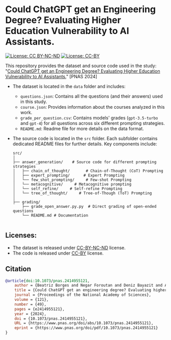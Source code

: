 
# Could ChatGPT get an Engineering Degree? Evaluating Higher Education Vulnerability to AI Assistants.

[![License: CC BY-NC-ND](https://img.shields.io/badge/License-CC%20BY--NC--ND-blue.svg)](https://creativecommons.org/licenses/by-nc-nd/4.0/)
[![License: CC-BY](https://img.shields.io/badge/License-CC--BY-blue.svg)](https://creativecommons.org/licenses/by/4.0/)

This repository provides the dataset and source code used in the study: "[Could ChatGPT get an Engineering Degree? Evaluating Higher Education Vulnerability to AI Assistants.](https://www.pnas.org/doi/10.1073/pnas.2414955121)" [PNAS 2024]
- The dataset is located in the `data` folder and includes:
    - `questions.json`: Contains all the questions (and their answers) used in this study.
    - `course.json`: Provides information about the courses analyzed in this work.
    - `grade_per_question.csv`: Contains models' grades (`gpt-3.5-turbo` and `gpt-4`) for all questions across six different prompting strategies.
    - `README.md`: Readme file for more details on the data format.
- The source code is located in the `src` folder. Each subfolder contains dedicated README files for further details. Key components include:

    ```plaintext
    src/
    │
    ├── answer_generation/    # Source code for different prompting strategies
    │   ├── chain_of_thought/       # Chain-of-Thought (CoT) Prompting
    │   ├── expert_prompting/      # Expert Prompting
    │   └── few_shot_prompting/     # Few-shot Prompting
    │   └── metacognitive/     # Metacognitive prompting
    │   └── self_refine/     # Self-refine Prompting
    │   └── tree_of_thought/     # Tree-of-Though (ToT) Prompting
    │
    ├── grading/
        ├── grade_open_answer.py.py  # Direct grading of open-ended questions
        └── README.md # Documentation
    
   
## Licenses:
- The dataset is released under [CC-BY-NC-ND](https://creativecommons.org/licenses/by-nc-nd/4.0/deed.en) license. 
- The code is released under [CC-BY](https://creativecommons.org/licenses/by/4.0/) license.  

## Citation

``` bib
@article{doi:10.1073/pnas.2414955121,
    author = {Beatriz Borges and Negar Foroutan and Deniz Bayazit and Anna Sotnikova and Syrielle Montariol  and Tanya Nazaretzky  and Mohammadreza Banaei  and Alireza Sakhaeirad  and Philippe Servant  and Seyed Parsa Neshaei and Jibril Frej and Angelika Romanou  and Gail Weiss  and Sepideh Mamooler  and Zeming Chen  and Simin Fan  and Silin Gao  and Mete Ismayilzada  and Debjit Paul  and Philippe Schwaller  and Sacha Friedli  and Patrick Jermann  and Tanja Käser  and Antoine Bosselut  and EPFL Grader Consortium and EPFL Data Consortium},
    title = {Could ChatGPT get an engineering degree? Evaluating higher education vulnerability to AI assistants},
    journal = {Proceedings of the National Academy of Sciences},
    volume = {121},
    number = {49},
    pages = {e2414955121},
    year = {2024},
    doi = {10.1073/pnas.2414955121},
    URL = {https://www.pnas.org/doi/abs/10.1073/pnas.2414955121},
    eprint = {https://www.pnas.org/doi/pdf/10.1073/pnas.2414955121}
}
```
